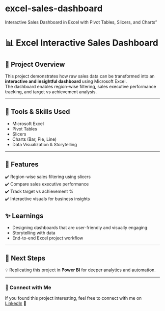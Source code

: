 # excel-sales-dashboard
Interactive Sales Dashboard in Excel with Pivot Tables, Slicers, and Charts”


# 📊 Excel Interactive Sales Dashboard  

## 📌 Project Overview  
This project demonstrates how raw sales data can be transformed into an **interactive and insightful dashboard** using Microsoft Excel.  
The dashboard enables region-wise filtering, sales executive performance tracking, and target vs achievement analysis.  

---

## 🔧 Tools & Skills Used  
- Microsoft Excel  
- Pivot Tables  
- Slicers  
- Charts (Bar, Pie, Line)  
- Data Visualization & Storytelling  

---

## 🚀 Features  
✔️ Region-wise sales filtering using slicers  
✔️ Compare sales executive performance  
✔️ Track target vs achievement %  
✔️ Interactive visuals for business insights  



## ✨ Learnings  
- Designing dashboards that are user-friendly and visually engaging  
- Storytelling with data  
- End-to-end Excel project workflow  

---

## 🔮 Next Steps  
💡 Replicating this project in **Power BI** for deeper analytics and automation.  

---

### 📢 Connect with Me  
If you found this project interesting, feel free to connect with me on [LinkedIn](www.linkedin.com/in/aanchal-sharma-905ba3325) 🚀  
